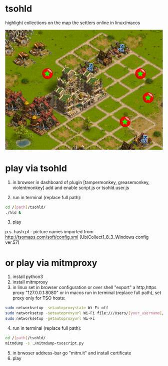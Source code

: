 # tsohld
highlight collections on the map the settlers online in linux/macos

![Screenshot](screenshot.png)


# play via tsohld
1) in browser in dashboard of plugin [tampermonkey, greasemonkey, violentmonkey] add and enable script.js or tsohld.user.js

2) run in terminal (replace full path):
```bash
cd /[path]/tsohld/
./hld &
```

3) play

p.s.
hash.pl - picture names imported from http://tsomaps.com/soft/config.xml (UbiCollect1_8_3_Windows config ver.57)


# or play via mitmproxy
1) install python3
2) install mitmproxy
3) in linux set in browser configuration or over shell "export" a http,https proxy "127.0.0.1:8080"
or
in macos run in terminal (replace full path), set proxy only for TSO hosts:
```bash
sudo networksetup -setautoproxystate Wi-Fi off
sudo networksetup -setautoproxyurl Wi-Fi file:///Users/[your_username]/[path]/proxy.pac
sudo networksetup -getautoproxyurl Wi-Fi
```
4) run in terminal (replace full path):
```bash
cd /[path]/tsohld/
mitmdump -s ./mitmdump-tsoscript.py
```
5) in brwoser address-bar go "mitm.it" and install certificate
6) play
